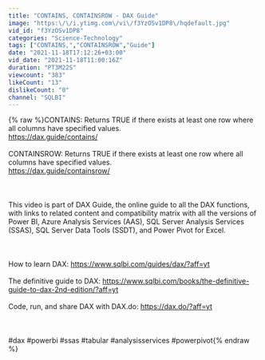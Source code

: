 ```yaml
---
title: "CONTAINS, CONTAINSROW - DAX Guide"
image: "https:\/\/i.ytimg.com\/vi\/f3YzOSv1DP8\/hqdefault.jpg"
vid_id: "f3YzOSv1DP8"
categories: "Science-Technology"
tags: ["CONTAINS,","CONTAINSROW","Guide"]
date: "2021-11-18T17:12:26+03:00"
vid_date: "2021-11-18T11:00:16Z"
duration: "PT3M22S"
viewcount: "383"
likeCount: "13"
dislikeCount: "0"
channel: "SQLBI"
---
```

{% raw %}CONTAINS: Returns TRUE if there exists at least one row where all columns have specified values.<br /><a rel="nofollow" target="blank" href="https://dax.guide/contains/">https://dax.guide/contains/</a><br /> <br />CONTAINSROW: Returns TRUE if there exists at least one row where all columns have specified values.<br /><a rel="nofollow" target="blank" href="https://dax.guide/containsrow/">https://dax.guide/containsrow/</a><br /><br /><br /><br />This video is part of DAX Guide, the online guide to all the DAX functions, with links to related content and compatibility matrix with all the versions of Power BI, Azure Analysis Services (AAS), SQL Server Analysis Services (SSAS), SQL Server Data Tools (SSDT), and Power Pivot for Excel.<br /><br /> <br /><br />How to learn DAX: <a rel="nofollow" target="blank" href="https://www.sqlbi.com/guides/dax/?aff=yt">https://www.sqlbi.com/guides/dax/?aff=yt</a> <br /><br />The definitive guide to DAX: <a rel="nofollow" target="blank" href="https://www.sqlbi.com/books/the-definitive-guide-to-dax-2nd-edition/?aff=yt">https://www.sqlbi.com/books/the-definitive-guide-to-dax-2nd-edition/?aff=yt</a><br /><br />Code, run, and share DAX with DAX.do: <a rel="nofollow" target="blank" href="https://dax.do/?aff=yt">https://dax.do/?aff=yt</a><br /><br /> <br /><br />#dax #powerbi #ssas #tabular #analysisservices #powerpivot{% endraw %}
